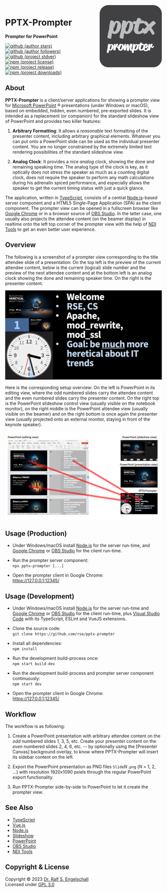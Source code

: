 
<img src="https://raw.githubusercontent.com/rse/pptx-prompter/master/src/client/app-icon.svg" width="200" align="right" alt=""/>

PPTX-Prompter
=============

**Prompter for PowerPoint**

[![github (author stars)](https://img.shields.io/github/stars/rse?logo=github&label=author%20stars&color=%233377aa)](https://github.com/rse)
[![github (author followers)](https://img.shields.io/github/followers/rse?label=author%20followers&logo=github&color=%234477aa)](https://github.com/rse)
[![github (project stdver)](https://img.shields.io/github/package-json/stdver/rse/pptx-prompter?logo=github&label=project%20stdver&color=%234477aa&cacheSeconds=900)](https://github.com/rse/pptx-prompter)
<br/>
[![npm (project license)](https://img.shields.io/npm/l/pptx-prompter?logo=npm&label=npm%20license&color=%23cc3333)](https://npmjs.com/pptx-prompter)
[![npm (project release)](https://img.shields.io/npm/v/pptx-prompter?logo=npm&label=npm%20release&color=%23cc3333)](https://npmjs.com/pptx-prompter)
[![npm (project downloads)](https://img.shields.io/npm/dm/pptx-prompter?logo=npm&label=npm%20downloads&color=%23cc3333)](https://npmjs.com/pptx-prompter)

About
-----

**PPTX-Prompter** is a client/server applications for showing a
prompter view for [Microsoft PowerPoint](https://www.microsoft.com/en/microsoft-365/powerpoint) &reg;
presentations (under Windows or macOS), based on
embedded, hidden, even numbered, pre-exported slides. It is intended as
a replacement (or companion) for the standard slideshow view of PowerPoint
and provides two killer features:

1. **Arbitrary Formatting**: It allows a *reasonable* text formatting of the presenter
   content, including arbitrary graphical elements. Whatever you can put onto
   a PowerPoint slide can be used as the individual presenter content.
   You are no longer constrained by the extremely limited text rendering
   possibilities of the standard slideshow view.

2. **Analog Clock**: It provides a nice *analog* clock, showing the done and remaining speaking time.
   The analog type of the clock is key, as it optically does not stress the speaker
   as much as a counting digital clock, does not require the speaker to perform any math
   calculations during his adrenalin spiced performance, and especially allows the speaker
   to get the current timing status with just a quick glance.

The application, written in [TypeScript](https://www.typescriptlang.org/), consists of
a central [Node.js](https://nodejs.org)-based server component and a HTML5
Single-Page Application (SPA) as the client component. The prompter view
can be opened in a fullscreen browser like [Google Chrome](https://www.google.com/chrome) or in
a browser source of [OBS Studio](https://obsproject.com). In the latter case, one usually also
projects the attendee content (on the beamer display) in realtime onto the left top corner of the prompter
view with the help of [NDI Tools](https://ndi.video/tools/) to get an even better user experience.

Overview
--------

The following is a screenshot of a prompter view corresponding to the
title attendee slide of a presentation: On the top left is the preview
of the current attendee content, below is the current (logical)
slide number and the preview of the next attendee content and at the
bottom left is an analog clock showing the done and remaining speaker
time. On the right is the presenter content.

![screenshot](doc/screenshot.png)

Here is the corresponding setup overview: On the left is PowerPoint in
its editing view, where the odd numbered slides carry the attendee
content and the even numbered slides carry the presenter content.
On the right top is the PowerPoint slideshow control view (usually
visible on the notebook monitor), on the right middle is the PowerPoint
attendee view (usually visible on the beamer) and on the right
bottom is once again the presenter view (usually projected onto an
external monitor, staying in front of the keynote speaker).

![overview](doc/overview.png)

Usage (Production)
------------------

- Under Windows/macOS install [Node.js](https://nodejs.org)
  for the server run-time, and [Google Chrome](https://www.google.com/chrome)
  or [OBS Studio](https://obsproject.com) for the client run-time.

- Run the prompter server component:<br/>
  `npx pptx-prompter [...]`

- Open the prompter client in Google Chrome:<br/>
  https://127.0.0.1:12345/

Usage (Development)
-------------------

- Under Windows/macOS install [Node.js](https://nodejs.org)
  for the server run-time and [Google Chrome](https://www.google.com/chrome)
  or [OBS Studio](https://obsproject.com) for the client run-time,
  plus [Visual Studio Code](https://code.visualstudio.com/) with its
  TypeScript, ESLint and VueJS extensions.

- Clone the source code:<br/>
  `git clone https://github.com/rse/pptx-prompter`

- Install all dependencies:<br/>
  `npm install`

- Run the development build-process once:<br/>
  `npm start build-dev`

- Run the development build-process and prompter server component continuously:<br/>
  `npm start dev`

- Open the prompter client in Google Chrome:<br/>
  https://127.0.0.1:12345/

Workflow
--------

The workflow is as following:

1. Create a PowerPoint presentation with arbitrary attendee content
   on the *odd* numbered slides 1, 3, 5, etc.
   Create your presenter content
   on the *even* numbered slides 2, 4, 6, etc. -- by optionally
   using the [Presenter Canvas] background overlay, to
   know where PPTX-Prompter will insert its sidebar content on the left.

2. Export the PowerPoint presentation as PNG files `Slide`*N*`.png` (*N* = 1, 2, ...)
   with resolution 1920x1090 pxiels through the regular PowerPoint export functionality.

3. Run PPTX-Prompter side-by-side to PowerPoint to let it create the prompter view.

See Also
--------

- [TypeScript](https://www.typescriptlang.org/)
- [Vue.js](https://vuejs.org/)
- [Node.js](https://nodejs.org)
- [Slideshow](https://npmjs.com/slideshow)
- [PowerPoint](https://www.microsoft.com/en/microsoft-365/powerpoint)
- [OBS Studio](https://obsproject.com)
- [NDI Tools](https://ndi.video/tools/)

Copyright & License
-------------------

Copyright &copy; 2023 [Dr. Ralf S. Engelschall](mailto:rse@engelschall.com)<br/>
Licensed under [GPL 3.0](https://spdx.org/licenses/GPL-3.0-only)

